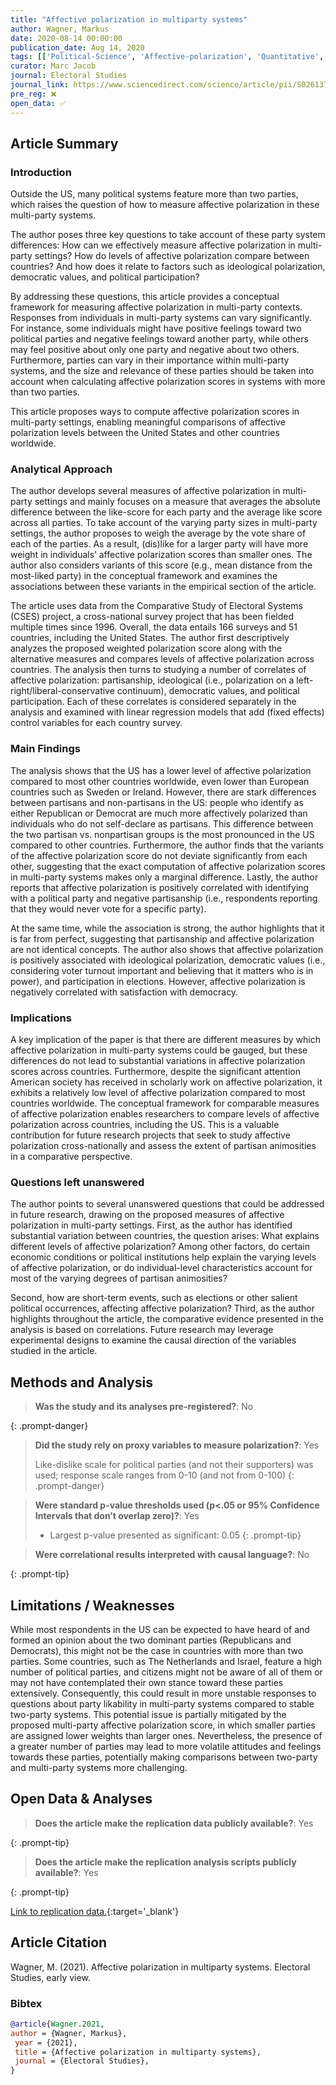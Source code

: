 ```yaml
---
title: "Affective polarization in multiparty systems"
author: Wagner, Markus
date: 2020-08-14 00:00:00
publication_date: Aug 14, 2020
tags: [['Political-Science', 'Affective-polarization', 'Quantitative', 'Descriptive', 'International']]
curator: Marc Jacob
journal: Electoral Studies
journal_link: https://www.sciencedirect.com/science/article/pii/S0261379420300822
pre_reg: ❌
open_data: ✅
---
```


## Article Summary

### Introduction

Outside the US, many political systems feature more than two parties, which raises the question of how to measure affective polarization in these multi-party systems.

The author poses three key questions to take account of these party system differences: How can we effectively measure affective polarization in multi-party settings? How do levels of affective polarization compare between countries? And how does it relate to factors such as ideological polarization, democratic values, and political participation?

By addressing these questions, this article provides a conceptual framework for measuring affective polarization in multi-party contexts. Responses from individuals in multi-party systems can vary significantly. For instance, some individuals might have positive feelings toward two political parties and negative feelings toward another party, while others may feel positive about only one party and negative about two others. Furthermore, parties can vary in their importance within multi-party systems, and the size and relevance of these parties should be taken into account when calculating affective polarization scores in systems with more than two parties.

This article proposes ways to compute affective polarization scores in multi-party settings, enabling meaningful comparisons of affective polarization levels between the United States and other countries worldwide.

### Analytical Approach

The author develops several measures of affective polarization in multi-party settings and mainly focuses on a measure that averages the absolute difference between the like-score for each party and the average like score across all parties. To take account of the varying party sizes in multi-party settings, the author proposes to weigh the average by the vote share of each of the parties. As a result, (dis)like for a larger party will have more weight in individuals’ affective polarization scores than smaller ones. The author also considers variants of this score (e.g., mean distance from the most-liked party) in the conceptual framework and examines the associations between these variants in the empirical section of the article.

The article uses data from the Comparative Study of Electoral Systems (CSES) project, a cross-national survey project that has been fielded multiple times since 1996. Overall, the data entails 166 surveys and 51 countries, including the United States. The author first descriptively analyzes the proposed weighted polarization score along with the alternative measures and compares levels of affective polarization across countries. The analysis then turns to studying a number of correlates of affective polarization: partisanship, ideological (i.e., polarization on a left-right/liberal-conservative continuum), democratic values, and political participation. Each of these correlates is considered separately in the analysis and examined with linear regression models that add (fixed effects) control variables for each country survey.

### Main Findings

The analysis shows that the US has a lower level of affective polarization compared to most other countries worldwide, even lower than European countries such as Sweden or Ireland. However, there are stark differences between partisans and non-partisans in the US: people who identify as either Republican or Democrat are much more affectively polarized than individuals who do not self-declare as partisans. This difference between the two partisan vs. nonpartisan groups is the most pronounced in the US compared to other countries.
Furthermore, the author finds that the variants of the affective polarization score do not deviate significantly from each other, suggesting that the exact computation of affective polarization scores in multi-party systems makes only a marginal difference. Lastly, the author reports that affective polarization is positively correlated with identifying with a political party and negative partisanship (i.e., respondents reporting that they would never vote for a specific party).

At the same time, while the association is strong, the author highlights that it is far from perfect, suggesting that partisanship and affective polarization are not identical concepts. The author also shows that affective polarization is positively associated with ideological polarization, democratic values (i.e., considering voter turnout important and believing that it matters who is in power), and participation in elections. However, affective polarization is negatively correlated with satisfaction with democracy.

### Implications

A key implication of the paper is that there are different measures by which affective polarization in multi-party systems could be gauged, but these differences do not lead to substantial variations in affective polarization scores across countries. Furthermore, despite the significant attention American society has received in scholarly work on affective polarization, it exhibits a relatively low level of affective polarization compared to most countries worldwide. The conceptual framework for comparable measures of affective polarization enables researchers to compare levels of affective polarization across countries, including the US. This is a valuable contribution for future research projects that seek to study affective polarization cross-nationally and assess the extent of partisan animosities in a comparative perspective.

### Questions left unanswered

The author points to several unanswered questions that could be addressed in future research, drawing on the proposed measures of affective polarization in multi-party settings. First, as the author has identified substantial variation between countries, the question arises: What explains different levels of affective polarization? Among other factors, do certain economic conditions or political institutions help explain the varying levels of affective polarization, or do individual-level characteristics account for most of the varying degrees of partisan animosities?

Second, how are short-term events, such as elections or other salient political occurrences, affecting affective polarization? Third, as the author highlights throughout the article, the comparative evidence presented in the analysis is based on correlations. Future research may leverage experimental designs to examine the causal direction of the variables studied in the article.

## Methods and Analysis

> **Was the study and its analyses pre-registered?**: No
> 
{: .prompt-danger}

> **Did the study rely on proxy variables to measure polarization?**: Yes
> 
> 
> Like-dislike scale for political parties (and not their supporters) was used; response scale ranges from 0-10 (and not from 0-100)
{: .prompt-danger}


> **Were standard p-value thresholds used (p<.05 or 95% Confidence Intervals that don’t overlap zero)?**: Yes
> 
> - Largest p-value presented as significant: 0.05
{: .prompt-tip}

> **Were correlational results interpreted with causal language?**: No
> 
{: .prompt-tip}

## Limitations / Weaknesses

While most respondents in the US can be expected to have heard of and formed an opinion about the two dominant parties (Republicans and Democrats), this might not be the case in countries with more than two parties. Some countries, such as The Netherlands and Israel, feature a high number of political parties, and citizens might not be aware of all of them or may not have contemplated their own stance toward these parties extensively. Consequently, this could result in more unstable responses to questions about party likability in multi-party systems compared to stable two-party systems. This potential issue is partially mitigated by the proposed multi-party affective polarization score, in which smaller parties are assigned lower weights than larger ones. Nevertheless, the presence of a greater number of parties may lead to more volatile attitudes and feelings towards these parties, potentially making comparisons between two-party and multi-party systems more challenging.

## Open Data & Analyses

> **Does the article make the replication data publicly available?**: Yes
> 
{: .prompt-tip}

> **Does the article make the replication analysis scripts publicly available?**: Yes
> 
{: .prompt-tip}


[Link to replication data.](https://www.wagnermarkus.net/uploads/7/2/9/8/72983017/affpolfinal_updated.do){:target='_blank'}

## Article Citation

Wagner, M. (2021). Affective polarization in multiparty systems. Electoral Studies, early view.

### Bibtex

```bibtex
@article{Wagner.2021,
author = {Wagner, Markus},
 year = {2021},
 title = {Affective polarization in multiparty systems},
 journal = {Electoral Studies},
}
```